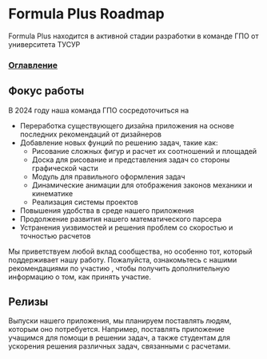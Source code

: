 # Formula Plus Roadmap

Formula Plus находится в активной стадии разработки в команде ГПО от университета ТУСУР

### [Оглавление](index.md)

## Фокус работы

В 2024 году наша команда ГПО сосредоточиться на 
- Переработка существующего дизайна приложения на основе последних рекомендаций от дизайнеров
- Добавление новых фунций по решению задач, такие как:
  - Рисование сложных фигур и расчет их соотношений и площадей
  - Доска для рисование и представления задач со стороны графической части
  - Модуль для правильного оформления задач
  - Динамические анимации для отображения законов механики и кинематике
  - Реализация системы проектов
- Повышения удобства в среде нашего приложения
- Продолжение развития нашего математического парсера 
- Устранения уизвимостей и решения проблем со скоростью и точностью расчетов

Мы приветствуем любой вклад сообщества, но особенно тот, который поддерживает нашу работу. Пожалуйста, ознакомьтесь с нашими рекомендациями по участию , чтобы получить дополнительную информацию о том, как принять участие.

## Релизы

Выпуски нашего приложения, мы планируем поставлять людям, которым оно потребуется. Например, поставлять приложение учащимся для помощи в решении задач, а также студентам для ускорения решения различных задач, связанными с расчетами.